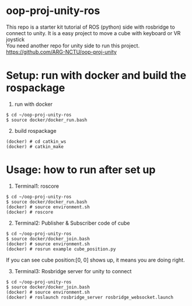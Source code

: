 # oop-proj-unity-ros
This repo is a starter kit tutorial of ROS (python) side with rosbridge to connect to unity.
It is a easy project to move a cube with keyboard or VR joystick  
You need another repo for unity side to run this project.  
https://github.com/ARG-NCTU/oop-proj-unity  

# Setup: run with docker and build the rospackage
1. run with docker 
```
$ cd ~/oop-proj-unity-ros
$ source docker/docker_run.bash
```
2. build rospackage
```
(docker) # cd catkin_ws
(docker) # catkin_make
```

# Usage: how to run after set up
1. Terminal1: roscore
 ```
$ cd ~/oop-proj-unity-ros
$ source docker/docker_run.bash
(docker) # source environment.sh
(docker) # roscore
```

2. Terminal2: Publisher & Subscriber code of cube   
 ```
$ cd ~/oop-proj-unity-ros
$ source docker/docker_join.bash
(docker) # source environment.sh
(docker) # rosrun example cube_position.py
```
If you can see cube position:[0, 0] shows up, it means you are doing right.

3. Terminal3: Rosbridge server for unity to connect
```
$ cd ~/oop-proj-unity-ros
$ source docker/docker_join.bash
(docker) # source environment.sh
(docker) # roslaunch rosbridge_server rosbridge_websocket.launch
```